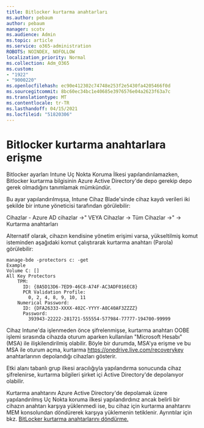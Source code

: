 ```yaml
---
title: Bitlocker kurtarma anahtarları
ms.author: pebaum
author: pebaum
manager: scotv
ms.audience: Admin
ms.topic: article
ms.service: o365-administration
ROBOTS: NOINDEX, NOFOLLOW
localization_priority: Normal
ms.collection: Adm_O365
ms.custom:
- "1922"
- "9000220"
ms.openlocfilehash: ec90e412302c74748e253f2e5430fa4205466f0d
ms.sourcegitcommit: 8bc60ec34bc1e40685e3976576e04a2623f63a7c
ms.translationtype: MT
ms.contentlocale: tr-TR
ms.lasthandoff: 04/15/2021
ms.locfileid: "51820306"
---
```

# <a name="accessing-bitlocker-recovery-keys"></a>Bitlocker kurtarma anahtarlara erişme

Bitlocker ayarları Intune Uç Nokta Koruma İlkesi yapılandırılamazken, Bitlocker kurtarma bilgisinin Azure Active Directory'de depo gerekip depo gerek olmadığını tanımlamak mümkündür.

Bu ayar yapılandırılmışsa, Intune Cihaz Blade'sinde cihaz kaydı verileri iki şekilde bir intune yöneticisi tarafından görülebilir:

Cihazlar - Azure AD cihazlar ->" VEYA Cihazlar -> Tüm Cihazlar ->" -> Kurtarma anahtarları

Alternatif olarak, cihazın kendisine yönetim erişimi varsa, yükseltilmiş komut isteminden aşağıdaki komut çalıştırarak kurtarma anahtarı (Parola) görülebilir:

```
manage-bde -protectors c: -get
Example
Volume C: []
All Key Protectors
    TPM:
      ID: {8A5D13D6-7ED9-46C8-A74F-AC3ADF016EC8}
      PCR Validation Profile:
        0, 2, 4, 8, 9, 10, 11
    Numerical Password:
      ID: {DFA26333-XXXX-402C-YYYY-A8C40AF3ZZZZ}
      Password:
        393943-22222-281721-555554-577984-77777-194700-99999
```
Cihaz Intune'da işlenmeden önce şifrelenmişse, kurtarma anahtarı OOBE işlemi sırasında cihazda oturum aparken kullanılan "Microsoft Hesabı" (MSA) ile ilişkilendirilmiş olabilir. Böyle bir durumda, MSA'ya erişme ve bu MSA ile oturum açma, kurtarma  https://onedrive.live.com/recoverykey anahtarlarının depolandığı cihazları gösterir.
 
Etki alanı tabanlı grup ilkesi aracılığıyla yapılandırma sonucunda cihaz şifrelenirse, kurtarma bilgileri şirket içi Active Directory'de depolanıyor olabilir.

Kurtarma anahtarını Azure Active Directory'de depolamak üzere yapılandırılmış Uç Nokta koruma ilkesi yapılandırdınız ancak belirli bir cihazın anahtarı karşıya yüklenmedi ise, bu cihaz için kurtarma anahtarını MEM konsolundan döndürerek karşıya yüklemenin tetiklenir. Ayrıntılar için bkz. [BitLocker kurtarma anahtarlarını döndürme.](https://docs.microsoft.com/mem/intune/protect/encrypt-devices#view-details-for-recovery-keys)

